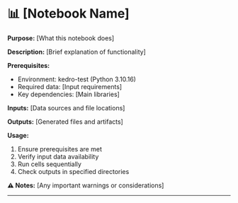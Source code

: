 # 📊 [Notebook Name]

**Purpose:** [What this notebook does]

**Description:** [Brief explanation of functionality]

**Prerequisites:**
- Environment: kedro-test (Python 3.10.16)
- Required data: [Input requirements]
- Key dependencies: [Main libraries]

**Inputs:** [Data sources and file locations]

**Outputs:** [Generated files and artifacts]

**Usage:**
1. Ensure prerequisites are met
2. Verify input data availability
3. Run cells sequentially
4. Check outputs in specified directories

**⚠️ Notes:** [Any important warnings or considerations]

--- 